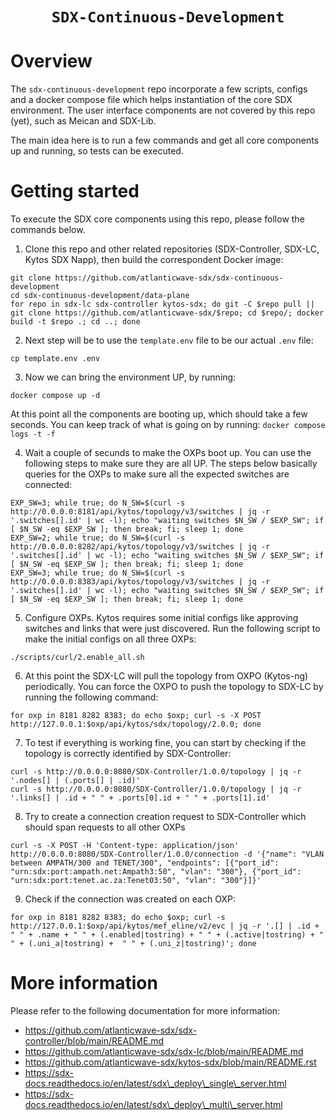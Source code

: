   <div align="center">
    <h1><code>SDX-Continuous-Development</code></h1>
  </div>

Overview
========

The `sdx-continuous-development` repo incorporate a few scripts, configs and a docker compose file which helps instantiation of the core SDX environment. The user interface components are not covered by this repo (yet), such as Meican and SDX-Lib.

The main idea here is to run a few commands and get all core components up and running, so tests can be executed.

Getting started
===============

To execute the SDX core components using this repo, please follow the commands below.

1. Clone this repo and other related repositories (SDX-Controller, SDX-LC, Kytos SDX Napp), then build the correspondent Docker image:
```
git clone https://github.com/atlanticwave-sdx/sdx-continuous-development
cd sdx-continuous-development/data-plane
for repo in sdx-lc sdx-controller kytos-sdx; do git -C $repo pull || git clone https://github.com/atlanticwave-sdx/$repo; cd $repo/; docker build -t $repo .; cd ..; done
```

2. Next step will be to use the `template.env` file to be our actual `.env` file:
```
cp template.env .env
```

3. Now we can bring the environment UP, by running:
```
docker compose up -d
```

At this point all the components are booting up, which should take a few seconds. You can keep track of what is going on by running: `docker compose logs -t -f`

4. Wait a couple of secunds to make the OXPs boot up. You can use the following steps to make sure they are all UP. The steps below basically queries for the OXPs to make sure all the expected switches are connected:
```
EXP_SW=3; while true; do N_SW=$(curl -s http://0.0.0.0:8181/api/kytos/topology/v3/switches | jq -r '.switches[].id' | wc -l); echo "waiting switches $N_SW / $EXP_SW"; if [ $N_SW -eq $EXP_SW ]; then break; fi; sleep 1; done
EXP_SW=2; while true; do N_SW=$(curl -s http://0.0.0.0:8282/api/kytos/topology/v3/switches | jq -r '.switches[].id' | wc -l); echo "waiting switches $N_SW / $EXP_SW"; if [ $N_SW -eq $EXP_SW ]; then break; fi; sleep 1; done
EXP_SW=3; while true; do N_SW=$(curl -s http://0.0.0.0:8383/api/kytos/topology/v3/switches | jq -r '.switches[].id' | wc -l); echo "waiting switches $N_SW / $EXP_SW"; if [ $N_SW -eq $EXP_SW ]; then break; fi; sleep 1; done
```

5. Configure OXPs. Kytos requires some initial configs like approving switches and links that were just discovered. Run the following script to make the initial configs on all three OXPs:
```
./scripts/curl/2.enable_all.sh
```

6. At this point the SDX-LC will pull the topology from OXPO (Kytos-ng) periodically. You can force the OXPO to push the topology to SDX-LC by running the following command:
```
for oxp in 8181 8282 8383; do echo $oxp; curl -s -X POST http://127.0.0.1:$oxp/api/kytos/sdx/topology/2.0.0; done
```

7. To test if everything is working fine, you can start by checking if the topology is correctly identified by SDX-Controller:
```
curl -s http://0.0.0.0:8080/SDX-Controller/1.0.0/topology | jq -r '.nodes[] | (.ports[] | .id)'
curl -s http://0.0.0.0:8080/SDX-Controller/1.0.0/topology | jq -r '.links[] | .id + " " + .ports[0].id + " " + .ports[1].id'
```

8. Try to create a connection creation request to SDX-Controller which should span requests to all other OXPs
```
curl -s -X POST -H 'Content-type: application/json' http://0.0.0.0:8080/SDX-Controller/1.0.0/connection -d '{"name": "VLAN between AMPATH/300 and TENET/300", "endpoints": [{"port_id": "urn:sdx:port:ampath.net:Ampath3:50", "vlan": "300"}, {"port_id": "urn:sdx:port:tenet.ac.za:Tenet03:50", "vlan": "300"}]}'
```

9. Check if the connection was created on each OXP:
```
for oxp in 8181 8282 8383; do echo $oxp; curl -s http://127.0.0.1:$oxp/api/kytos/mef_eline/v2/evc | jq -r '.[] | .id + " " + .name + " " + (.enabled|tostring) + " " + (.active|tostring) + " " + (.uni_a|tostring) +  " " + (.uni_z|tostring)'; done
```

More information
================

Please refer to the following documentation for more information:

- https://github.com/atlanticwave-sdx/sdx-controller/blob/main/README.md
- https://github.com/atlanticwave-sdx/sdx-lc/blob/main/README.md
- https://github.com/atlanticwave-sdx/kytos-sdx/blob/main/README.rst
- https://sdx-docs.readthedocs.io/en/latest/sdx\_deploy\_single\_server.html
- https://sdx-docs.readthedocs.io/en/latest/sdx\_deploy\_multi\_server.html
